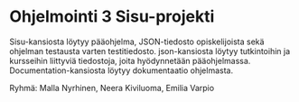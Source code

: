 # Ohjelmointi 3 Sisu-projekti

Sisu-kansiosta löytyy pääohjelma, JSON-tiedosto opiskelijoista sekä ohjelman testausta varten testitiedosto. json-kansiosta löytyy tutkintoihin ja kursseihin liittyviä tiedostoja, joita hyödynnetään pääohjelmassa. Documentation-kansiosta löytyy dokumentaatio ohjelmasta.

Ryhmä:
Malla Nyrhinen,
Neera Kiviluoma,
Emilia Varpio

